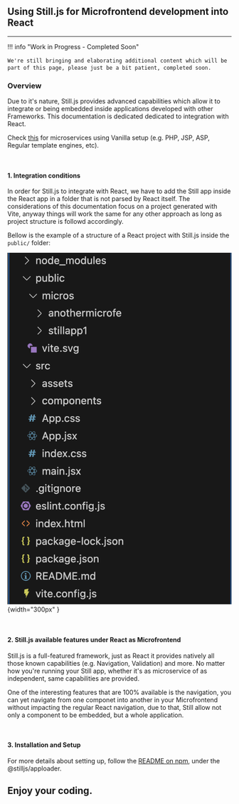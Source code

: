 ## Using Still.js for Microfrontend development into React
<hr/>

!!! info "Work in Progress - Completed Soon"

    We're still bringing and elaborating additional content which will be part of this page, please just be a bit patient, completed soon.


### Overview
Due to it's nature, Still.js provides advanced capabilities which allow it to integrate or being embedded inside applications developed with other Frameworks. This documentation is dedicated dedicated to integration with React.

Check <a href="../lone-component/">this</a> for microservices using Vanilla setup (e.g. PHP, JSP, ASP, Regular template engines, etc).

<br>

#### 1. Integration conditions

In order for Still.js to integrate with React, we have to add the Still app inside the React app in a folder that is not parsed by React itself. The considerations of this documentation focus on a project generated with Vite, anyway things will work the same for any other approach as long as project structure is followd accordingly.

Bellow is the example of a structure of a React project with Still.js inside the `public/` folder:

![Component Lyfecycle](assets/img/react-folder-structure.png){width="300px" }

<br>

#### 2. Still.js available features under React as Microfrontend
Still.js is a full-featured framework, just as React it provides natively all those known capabilities (e.g. Navigation, Validation) and more. No matter how you're running your Still app, whether it's as microservice of as independent, same capabilities are provided. 

One of the interesting features that are 100% available is the navigation, you can yet navigate from one componet into another in your Microfrontend without impacting the regular React navigation, due to that, Still allow not only a component to be embedded, but a whole application.

<br>

#### 3. Installation and Setup
For more details about setting up, follow the <a href="https://www.npmjs.com/package/@stilljs/apploader">README on npm</a>, under the @stilljs/apploader.


<h2>Enjoy your coding.</h2>
<br/>
